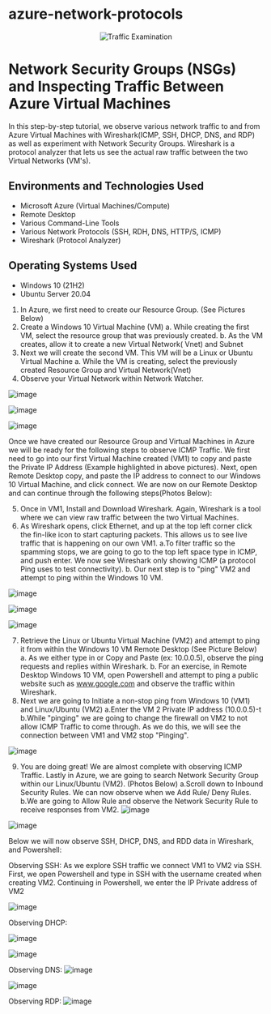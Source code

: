 # azure-network-protocols
<p align="center">
<img src="https://i.imgur.com/Ua7udoS.png" alt="Traffic Examination"/>
</p>

<h1>Network Security Groups (NSGs) and Inspecting Traffic Between Azure Virtual Machines</h1>

In this step-by-step tutorial, we observe various network traffic to and from Azure Virtual Machines with Wireshark(ICMP, SSH, DHCP, DNS, and RDP) as well as experiment with Network Security Groups. Wireshark is a protocol analyzer that lets us see the actual raw traffic between  the two Virtual Networks (VM's).


<h2>Environments and Technologies Used</h2>

- Microsoft Azure (Virtual Machines/Compute)
- Remote Desktop
- Various Command-Line Tools
- Various Network Protocols (SSH, RDH, DNS, HTTP/S, ICMP)
- Wireshark (Protocol Analyzer)

<h2>Operating Systems Used </h2>

- Windows 10 (21H2)
- Ubuntu Server 20.04

  

1) In Azure, we first need to create our Resource Group. (See Pictures Below)
2) Create a Windows 10 Virtual Machine (VM)
   a. While creating the first VM, select the resource group that was previously created.
   b. As the VM creates, allow it to create a new Virtual Network( Vnet) and Subnet
3) Next we will create the second VM. This VM will be a Linux or Ubuntu Virtual Machine
   a. While the VM is creating, select the previously created Resource Group and Virtual Network(Vnet)
4) Observe your Virtual Network within Network Watcher.

![image](https://github.com/mroesberry988/azure-network-protocols/assets/134666751/ebe6fcd8-6148-499f-b079-852ae5f2f119)

![image](https://github.com/mroesberry988/azure-network-protocols/assets/134666751/edf2c9fc-c004-4479-a234-37df62c32104)

![image](https://github.com/mroesberry988/azure-network-protocols/assets/134666751/3927e300-8dac-4d9e-831d-ef29cd7e58a4)

Once we have created our Resource Group and Virtual Machines in Azure we will be ready for the following steps to observe ICMP Traffic.
We first need to go into our first Virtual Machine created (VM1) to copy and paste the Private IP Address (Example highlighted in above pictures). Next, open Remote Desktop copy, and paste the IP address to connect to our Windows 10 Virtual Machine, and click connect. 
We are now on our Remote Desktop and can continue through the following steps(Photos Below):

5) Once in VM1, Install and Download Wireshark. Again, Wireshark is a tool where we can view raw traffic between the two Virtual Machines.
6) As Wireshark opens, click Ethernet, and up at the top left corner click the fin-like icon to start capturing packets. This allows us to see live traffic that is happening on our own VM1.
   a.To filter traffic so the spamming stops, we are going to go to the top left space type in ICMP, and push enter. We now see Wireshark only showing ICMP (a protocol Ping uses to test connectivity).
   b. Our next step is to "ping" VM2 and attempt to ping within the Windows 10 VM.

![image](https://github.com/mroesberry988/azure-network-protocols/assets/134666751/c409ea70-b37b-488b-b305-8784e31ff1a2)

![image](https://github.com/mroesberry988/azure-network-protocols/assets/134666751/b8dd14f7-abdb-4408-8e62-8b8beb04d547)
   
![image](https://github.com/mroesberry988/azure-network-protocols/assets/134666751/ab06a9a4-7be1-4b20-81ae-e9d2fa783083)

7) Retrieve the Linux or Ubuntu Virtual Machine (VM2) and attempt to ping it from within the Windows 10 VM Remote Desktop (See Picture Below)
   a. As we either type in or Copy and Paste  (ex: 10.0.0.5), observe the ping requests and replies within Wireshark.
   b. For an exercise, in Remote Desktop Windows 10 VM, open Powershell and attempt to ping a public website such as www.google.com and observe the traffic within Wireshark.
8) Next we are going to Initiate a non-stop ping from Windows 10 (VM1) and  Linux/Ubuntu (VM2)
   a.Enter the VM 2 Private IP address (10.0.0.5)-t
   b.While "pinging" we are going to change the firewall on VM2 to not allow ICMP Traffic to come through. As we do this, we will see the connection between VM1 and VM2 stop "Pinging".  

![image](https://github.com/mroesberry988/azure-network-protocols/assets/134666751/d988f467-ff7e-4a4c-b52a-6e677c45c2ce)

9) You are doing great! We are almost complete with observing ICMP Traffic. Lastly in Azure, we are going to search Network Security Group within our Linux/Ubuntu (VM2). (Photos Below)
   a.Scroll down to Inbound Security Rules. We can now observe when we Add Rule/ Deny Rules.
   b.We are going to Allow Rule and observe the Network Security Rule to receive responses from VM2. 
![image](https://github.com/mroesberry988/azure-network-protocols/assets/134666751/f66a50ab-bfd5-4b2e-8ec7-ee86d36b5ec1)

![image](https://github.com/mroesberry988/azure-network-protocols/assets/134666751/09a86497-ad40-42cb-995a-6bfa8f144105)

Below we will now observe SSH, DHCP, DNS, and RDD data in Wireshark, and Powershell:

Observing SSH:
As we explore SSH traffic we connect VM1 to VM2 via SSH. First, we open Powershell and type in SSH with the username created when creating VM2. Continuing in Powershell, we enter the IP Private address of VM2

![image](https://github.com/mroesberry988/azure-network-protocols/assets/134666751/1810ae20-6a65-434b-a9c9-f10ff522a172)

Observing DHCP:

![image](https://github.com/mroesberry988/azure-network-protocols/assets/134666751/f40284a2-7254-4b79-ba0a-582f682767f2)

![image](https://github.com/mroesberry988/azure-network-protocols/assets/134666751/477ae1e6-9ac2-4325-a78d-83cd1aefe6e6)

Observing DNS:
![image](https://github.com/mroesberry988/azure-network-protocols/assets/134666751/f982281a-9908-4ddd-b28c-ba4fb8d8c81d)

![image](https://github.com/mroesberry988/azure-network-protocols/assets/134666751/f76a9aaa-043f-4496-93be-730c134bea8e)

Observing RDP:
![image](https://github.com/mroesberry988/azure-network-protocols/assets/134666751/f63bffb2-f9c8-47eb-8228-9aca6f0a25e7)








